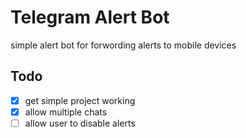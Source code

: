 # Telegram Alert Bot
simple alert bot for forwording alerts to mobile devices

## Todo
- [x] get simple project working
- [x] allow multiple chats
- [ ] allow user to disable alerts